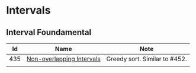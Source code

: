 # Intervals

## Interval Foundamental
| Id      | Name                                        | Note               |
|---------|---------------------------------------------|--------------------|
| 435     | <a href="https://github.com/ZSShen/Hacking-Tech-Interview/blob/main/AlgorithmDesign/src/435_Non-overlapping_Intervals.cpp" target="_blank">Non-overlapping Intervals</a> | Greedy sort. Similar to #452. |
|         |                                             |                    |
